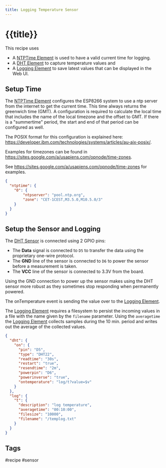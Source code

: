```yaml
---
title: Logging Temperature Sensor
---
```


# {{title}}

This recipe uses
* A [NTPTime Element] is used to have a valid current time for logging.
* A [DHT Element] to capture temperature values and
* A [Logging Element] to save latest values that can be displayed in the Web UI.

<!-- ![Elements used in templogger recipe](/recipes/templogger.png) -->

## Setup Time

The [NTPTime Element] configures the ESP8266 system to use a ntp server from the internet to get the current time.
This time always returns the greenwich time (GMT).
A configuration is required to calculate the local time that includes the name of the local timezone and the offset to GMT.
If there is a "summertime" period, the start and end of that period can be configured as well.

The POSIX format for this configuration is explained here: <https://developer.ibm.com/technologies/systems/articles/au-aix-posix/>.

Examples for timezones can be found in <https://sites.google.com/a/usapiens.com/opnode/time-zones>.

See <https://sites.google.com/a/usapiens.com/opnode/time-zones> for examples.

``` json
{
  "ntptime": {
    "0": {
        "ntpserver": "pool.ntp.org",
        "zone": "CET-1CEST,M3.5.0,M10.5.0/3"
    }
  }
}
```


## Setup the Sensor and Logging

The [DHT Sensor] is connected using 2 GPIO pins:

* The **Data** signal is connected to `D5` to transfer the data using the proprietary one-wire protocol.
* The **GND** line of the sensor is connected to `D6` to power the sensor before a measurement is taken.
* The **VCC** line of the sensor is connected to 3.3V from the board.

Using the GND connection to power up the sensor makes using the DHT sensor more robust as they sometimes stop responding
when permanently powered.

The onTemperature event is sending the value over to the [Logging Element](/elements/log.md). 

The [Logging Element] requires a filesystem to persist the incoming values
in a file with the name given by the `filename` parameter.
Using the `averagetime` the [Logging Element] collects samples during the 10
min. period and writes out the average of the collected values.


``` json
{
  "dht": {
    "on": {
      "pin": "D5",
      "type": "DHT22",
      "readtime": "30s",
      "restart": "true",
      "resendtime": "2m",
      "powerpin": "D6",
      "powerinverse": "true",
      "ontemperature": "log/t?value=$v"
    }
  },
  "log": {
    "t": {
      "description": "log temperature",
      "averagetime": "00:10:00",
      "filesize": "10000",
      "filename": "/templog.txt"
    }
  }
}
```

## Tags
#recipe #sensor

[DHT Sensor]:/elements/dht.md
[DHT Element]:/elements/dht.md
[Logging Element]:/elements/log.md
[NTPTime Element]:/elements/ntptime.md